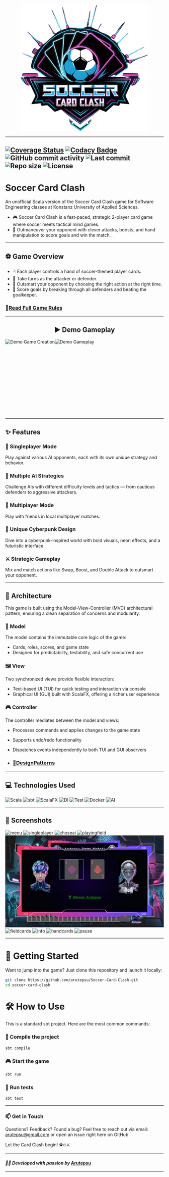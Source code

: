 <p align="center">
<img src="src/main/resources/images/data/logo/logoCut.png" alt="Logo" height="400"/>
</p>

---

[![Coverage Status](https://coveralls.io/repos/github/arutepsu/Soccer-Card-Clash/badge.svg?branch=main)](https://coveralls.io/github/arutepsu/Soccer-Card-Clash?branch=main)
[![Codacy Badge](https://app.codacy.com/project/badge/Grade/c8252a455c9a41f881a18a2e319642b1)](https://app.codacy.com/gh/arutepsu/Soccer-Card-Clash/dashboard)
![GitHub commit activity](https://img.shields.io/github/commit-activity/w/arutepsu/Soccer-Card-Clash?color=blue)
![Last commit](https://img.shields.io/github/last-commit/arutepsu/Soccer-Card-Clash?color=yellow)
![Repo size](https://img.shields.io/github/repo-size/arutepsu/Soccer-Card-Clash?color=orange)
![License](https://img.shields.io/github/license/arutepsu/Soccer-Card-Clash?color=lightgrey)
---
# Soccer Card Clash

An unofficial Scala version of the Soccer Card Clash game for Software Engineering classes at 
Konstanz University of Applied Sciences.

* 🎮 Soccer Card Clash is a fast-paced, strategic 2-player card game where soccer meets tactical mind games.
* 🧠 Outmaneuver your opponent with clever attacks, boosts, and hand manipulation to score goals and win the match.

---
## ⚽ Game Overview
* 🃏 Each player controls a hand of soccer-themed player cards.
* 🔄 Take turns as the attacker or defender.
* 🧠 Outsmart your opponent by choosing the right action at the right time.
* 🎯 Score goals by breaking through all defenders and beating the goalkeeper.

### 📖[Read Full Game Rules](src/main/resources/docs/GAMERULES.md)

---
<h2 style="text-align: center;">▶️ Demo Gameplay</h2>
<div style="display: flex; gap: 0px;">
  <img src="https://media4.giphy.com/media/v1.Y2lkPTc5MGI3NjExa3hiaTlobWpiZzM5NjRyb3k5Y2Zwb3BpczF2MXdwOXptOWU1MmpweCZlcD12MV9pbnRlcm5hbF9naWZfYnlfaWQmY3Q9Zw/OjGkzFmRiVrOamBDoF/giphy.gif" alt="Demo Game Creation" height="237"/>
  <img src="https://media0.giphy.com/media/v1.Y2lkPTc5MGI3NjExOHJiNnYzMzdnN3RnYnV4NTJxbnFhZGN1ZXRyY240czZhcXliZW1rMyZlcD12MV9pbnRlcm5hbF9naWZfYnlfaWQmY3Q9Zw/RfqWgunekLvxE5SnEt/giphy.gif" alt="Demo Gameplay" height="237"/>
</div>

---
## ✨ Features
### 🤖 Singleplayer Mode
Play against various AI opponents, each with its own unique strategy and behavior.

### 🧠 Multiple AI Strategies
Challenge AIs with different difficulty levels and tactics — from cautious defenders to aggressive attackers.

### 🤝 Multiplayer Mode
Play with friends in local multiplayer matches.

### 🎨 Unique Cyberpunk Design
Dive into a cyberpunk-inspired world with bold visuals, neon effects, and a futuristic interface.

### ⚔️ Strategic Gameplay
Mix and match actions like Swap, Boost, and Double Attack to outsmart your opponent.

--- 

## 🧱 Architecture
This game is built using the Model-View-Controller (MVC) architectural pattern, ensuring a clean separation of concerns and modularity.

### 🧠 Model

The model contains the immutable core logic of the game:

* Cards, roles, scores, and game state
* Designed for predictability, testability, and safe concurrent use

### 🖼️ View
Two synchronized views provide flexible interaction:

* Text-based UI (TUI) for quick testing and interaction via console
* Graphical UI (GUI) built with ScalaFX, offering a richer user experience

### 🎮 Controller
The controller mediates between the model and views:

* Processes commands and applies changes to the game state
* Supports undo/redo functionality
* Dispatches events independently to both TUI and GUI observers

* ### 📖[DesignPatterns](src/main/resources/docs/PATTERNS.md)
---
## 💻 Technologies Used
![Scala](https://img.shields.io/badge/Scala-3.4.1-red?logo=scala)
![sbt](https://img.shields.io/badge/sbt-1.9.9-purple?logo=sbt)
![ScalaFX](https://img.shields.io/badge/ScalaFX-22.0.0-violet?logo=scala)
![DI](https://img.shields.io/badge/DI-Google_Juice-orange?logo=sbt)
![Test](https://img.shields.io/badge/Test-ScalaTest%203.2.14-brightgreen)
![Docker](https://img.shields.io/badge/Docker%20-3.8-teal)
![AI](https://img.shields.io/badge/Images%20by-DeepAI-blue)

---

## 📸 Screenshots
![menu](src/main/resources/docs/screenshots/mainmenu.png)
![singleplayer](src/main/resources/docs/screenshots/singleplayer.png)
![choseai](src/main/resources/docs/screenshots/choseai.png)
![playingfield](src/main/resources/docs/screenshots/playingfield.png)
![comparison](src/main/resources/docs/screenshots/comparison.png)
![fieldcards](src/main/resources/docs/screenshots/fieldcards.png)
![info](src/main/resources/docs/screenshots/info.png)
![handcards](src/main/resources/docs/screenshots/handcards.png)
![pause](src/main/resources/docs/screenshots/pause.png)

---

# 🚀 Getting Started
Want to jump into the game? Just clone this repository and launch it locally:

```bash
git clone https://github.com/arutepsu/Soccer-Card-Clash.git
cd soccer-card-clash
```
# 🛠️ How to Use
This is a standard sbt project. Here are the most common commands:

### 🔨 Compile the project
```bash
sbt compile
```
### 🎮 Start the game
```bash
sbt run
```
### 🧪 Run tests
```bash
sbt test
```

---

### 📫 Get in Touch
Questions? Feedback? Found a bug?
Feel free to reach out via email: arutepsu@gmail.com
or open an issue right here on GitHub.

Let the Card Clash begin! ⚽🔥⚔️

---

#### _👨‍💻 Developed with passion by_ [Arutepsu](httzps://github.com/arutepsu)

---